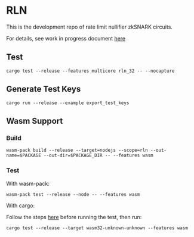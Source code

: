 # RLN

This is the development repo of rate limit nullifier zkSNARK circuits.

For details, see work in progress document [here](https://hackmd.io/tMTLMYmTR5eynw2lwK9n1w?view)

## Test

```
cargo test --release --features multicore rln_32 -- --nocapture
```

## Generate Test Keys

```
cargo run --release --example export_test_keys
```

## Wasm Support

### Build

```
wasm-pack build --release --target=nodejs --scope=rln --out-name=$PACKAGE --out-dir=$PACKAGE_DIR -- --features wasm
```

### Test

With wasm-pack:

```
wasm-pack test --release --node -- --features wasm
```

With cargo:

Follow the steps [here](https://rustwasm.github.io/docs/wasm-bindgen/wasm-bindgen-test/usage.html#appendix-using-wasm-bindgen-test-without-wasm-pack) before running the test, then run:

```
cargo test --release --target wasm32-unknown-unknown --features wasm
```